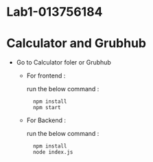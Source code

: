 # Lab1-013756184

# Calculator and Grubhub
  
  - Go to Calculator foler or Grubhub 
  
      - For frontend : 
      
          run the below command :
            
              npm install
              npm start
              
      - For Backend :
      
           run the below command :
            
              npm install
              node index.js
              
          
